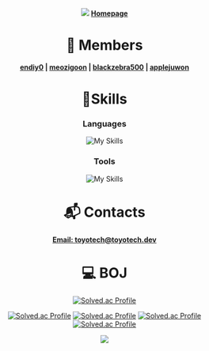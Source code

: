 <div align="center">
<img src="https://capsule-render.vercel.app/api?type=waving&color=BDBDC8&height=175&fontColor=ffffff&text=Team&nbsp;ToyoTech"/>
<strong> <a href="https://www.toyotech.dev/" target="_blank">Homepage</a> </strong>

# 👤 Members
**[endiy0](https://github.com/endiy0) | [meozigoon](https://github.com/meozigoon) | [blackzebra500](https://github.com/blackzebra500) | [applejuwon](https://github.com/applejuwon)**

# 💪Skills
### Languages
![My Skills](https://skillicons.dev/icons?i=cs,cpp,c,arduino,py,html,css,js,java)

### Tools
![My Skills](https://skillicons.dev/icons?i=git,visualstudio,vscode,arduino,notion,firebase,pycharm,eclipse)

# :mailbox_with_mail: Contacts

**[Email: toyotech@toyotech.dev](mailto:toyotech@toyotech.dev)**

# 💻 BOJ
[![Solved.ac Profile](http://mazassumnida.wtf/api/v2/generate_badge?boj=toyotech)](https://solved.ac/toyotech/)

[![Solved.ac Profile](http://mazassumnida.wtf/api/v2/generate_badge?boj=endiy)](https://solved.ac/endiy/)
[![Solved.ac Profile](http://mazassumnida.wtf/api/v2/generate_badge?boj=meozigoon)](https://solved.ac/meozigoon/)
[![Solved.ac Profile](http://mazassumnida.wtf/api/v2/generate_badge?boj=blackzebra)](https://solved.ac/blackzebra/)
[![Solved.ac Profile](http://mazassumnida.wtf/api/v2/generate_badge?boj=juwon0226)](https://solved.ac/juwon0226/)

<img src="https://capsule-render.vercel.app/api?type=waving&color=BDBDC8&height=150&section=footer"/>

</div>
